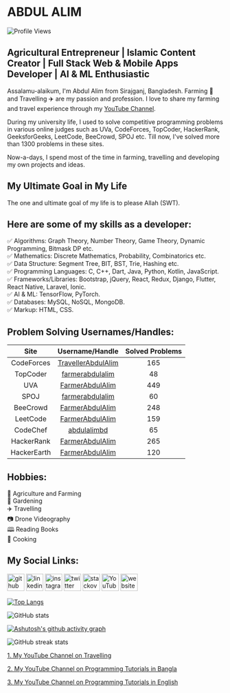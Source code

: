 # ABDUL ALIM

![Profile Views](https://komarev.com/ghpvc/?username=FarmerAbdulAlim&color=blueviolet)

## Agricultural Entrepreneur | Islamic Content Creator | Full Stack Web & Mobile Apps Developer | AI & ML Enthusiastic

Assalamu-alaikum, I'm Abdul Alim from Sirajganj, Bangladesh. Farming 🌾 and Travelling ✈️ are my passion and profession. I love to share my farming and travel experience through my [YouTube Channel](https://www.youtube.com/@TravelerAbdulAlim).

During my university life, I used to solve competitive programming problems in various online judges such as UVa, CodeForces, TopCoder, HackerRank, GeeksforGeeks, LeetCode, BeeCrowd, SPOJ etc. Till now, I've solved more than 1300 problems in these sites.

Now-a-days, I spend most of the time in farming, travelling and developing my own projects and ideas.

## My Ultimate Goal in My Life

The one and ultimate goal of my life is to please Allah (SWT).

## Here are some of my skills as a developer:

✅ Algorithms: Graph Theory, Number Theory, Game Theory, Dynamic Programming, Bitmask DP etc.  
✅ Mathematics: Discrete Mathematics, Probability, Combinatorics etc.  
✅ Data Structure: Segment Tree, BIT, BST, Trie, Hashing etc.  
✅ Programming Languages: C, C++, Dart, Java, Python, Kotlin, JavaScript.  
✅ Frameworks/Libraries: Bootstrap, jQuery, React, Redux, Django, Flutter, React Native, Laravel, Ionic.  
✅ AI & ML: TensorFlow, PyTorch.  
✅ Databases: MySQL, NoSQL, MongoDB.  
✅ Markup: HTML, CSS.

## Problem Solving Usernames/Handles:

|  **Site**   |                           **Username/Handle**                           | **Solved Problems** |
| :---------: | :---------------------------------------------------------------------: | :-----------------: |
| CodeForces  | [TravellerAbdulAlim](https://codeforces.com/profile/TravellerAbdulAlim) |         165         |
|  TopCoder   |    [farmerabdulalim](https://profiles.topcoder.com/farmerabdulalim)     |         48          |
|     UVA     |       [FarmerAbdulAlim](https://uhunt.onlinejudge.org/id/155497)        |         449         |
|    SPOJ     |     [farmerabdulalim](https://www.spoj.com/users/farmerabdulalim/)      |         60          |
|  BeeCrowd   | [FarmerAbdulAlim](https://www.beecrowd.com.br/judge/en/profile/832057)  |         248         |
|  LeetCode   |        [FarmerAbdulAlim](https://leetcode.com/FarmerAbdulAlim/)         |         159         |
|  CodeChef   |        [abdulalimbd](https://www.codechef.com/users/abdulalimbd)        |         65          |
| HackerRank  |      [FarmerAbdulAlim](https://www.hackerrank.com/FarmerAbdulAlim)      |         265         |
| HackerEarth |     [FarmerAbdulAlim](https://www.hackerearth.com/@FarmerAbdulAlim)     |         120         |

## Hobbies:

🌾 Agriculture and Farming <br>
🌱 Gardening <br>
✈️ Travelling <br>
📷 Drone Videography <br>
🕮 Reading Books <br>
🍳 Cooking <br>

## My Social Links:

[<img src='https://cdn.jsdelivr.net/npm/simple-icons@3.0.1/icons/github.svg' alt='github' height='40'>](https://github.com/FarmerAbdulAlim) [<img src='https://cdn.jsdelivr.net/npm/simple-icons@3.0.1/icons/linkedin.svg' alt='linkedin' height='40'>](https://www.linkedin.com/in/farmerabdulalim/) [<img src='https://cdn.jsdelivr.net/npm/simple-icons@3.0.1/icons/instagram.svg' alt='instagram' height='40'>](https://www.instagram.com/farmerabdulalim/) [<img src='https://cdn.jsdelivr.net/npm/simple-icons@3.0.1/icons/twitter.svg' alt='twitter' height='40'>](https://twitter.com/FarmerAbdulAlim) [<img src='https://cdn.jsdelivr.net/npm/simple-icons@3.0.1/icons/stackoverflow.svg' alt='stackoverflow' height='40'>](https://stackoverflow.com/users/3990929) [<img src='https://cdn.jsdelivr.net/npm/simple-icons@3.0.1/icons/youtube.svg' alt='YouTube' height='40'>](https://www.youtube.com/@TravelerAbdulAlim) [<img src='https://cdn.jsdelivr.net/npm/simple-icons@3.0.1/icons/icloud.svg' alt='website' height='40'>](http://www.travelerabdulalim.com/)

[![Top Langs](https://github-readme-stats.vercel.app/api/top-langs/?username=farmerabdulalim)](https://github.com/anuraghazra/github-readme-stats)

![GitHub stats](https://github-readme-stats.vercel.app/api?username=farmerabdulalim&show_icons=true&theme=gruvbox_light)

[![Ashutosh's github activity graph](https://github-readme-activity-graph.vercel.app/graph?username=FarmerAbdulAlim&theme=react-dark)](https://github.com/ashutosh00710/github-readme-activity-graph)

![GitHub streak stats](https://github-readme-streak-stats.herokuapp.com/?user=farmerabdulalim)

[1. My YouTube Channel on Travelling](https://www.youtube.com/@TravelerAbdulAlim)

[2. My YouTube Channel on Programming Tutorials in Bangla](https://www.youtube.com/@LearnWithAbdulAlim)

[3. My YouTube Channel on Programming Tutorials in English](https://www.youtube.com/@AbdulAlim-Bangladesh)
